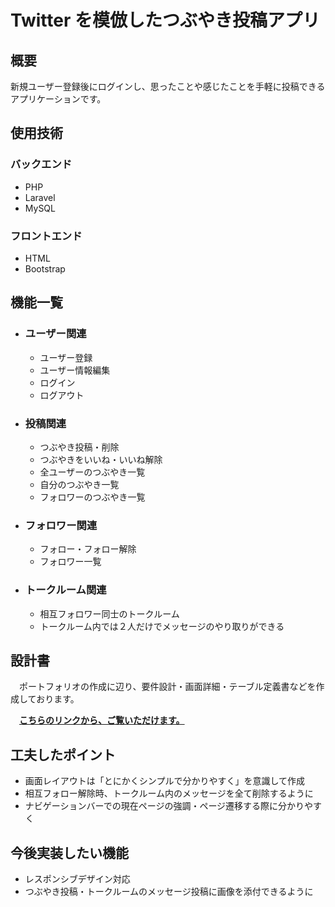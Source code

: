 # Twitter を模倣したつぶやき投稿アプリ

## 概要
新規ユーザー登録後にログインし、思ったことや感じたことを手軽に投稿できるアプリケーションです。

## 使用技術
### バックエンド
  - PHP
  - Laravel
  - MySQL

### フロントエンド
  - HTML
  - Bootstrap

## 機能一覧
  - ### ユーザー関連
    - ユーザー登録
    - ユーザー情報編集
    - ログイン
    - ログアウト

  - ### 投稿関連
    - つぶやき投稿・削除
    - つぶやきをいいね・いいね解除
    - 全ユーザーのつぶやき一覧
    - 自分のつぶやき一覧
    - フォロワーのつぶやき一覧

  - ### フォロワー関連
    - フォロー・フォロー解除
    - フォロワー一覧

  - ### トークルーム関連
    - 相互フォロワー同士のトークルーム
    - トークルーム内では２人だけでメッセージのやり取りができる

## 設計書

　ポートフォリオの作成に辺り、要件設計・画面詳細・テーブル定義書などを作成しております。
 
 　**[こちらのリンクから、ご覧いただけます。](doc)**

## 工夫したポイント
+ 画面レイアウトは「とにかくシンプルで分かりやすく」を意識して作成
+ 相互フォロー解除時、トークルーム内のメッセージを全て削除するように
+ ナビゲーションバーでの現在ページの強調・ページ遷移する際に分かりやすく

## 今後実装したい機能
+ レスポンシブデザイン対応
+ つぶやき投稿・トークルームのメッセージ投稿に画像を添付できるように
  
